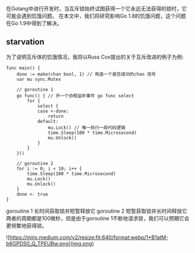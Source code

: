 在Golang中进行开发时，当互斥锁始终试图获得一个它永远无法获得的锁时，它可能会遇到饥饿问题。
在本文中，我们将研究影响Go 1.8的饥饿问题，这个问题在Go 1.9中得到了解决。

## starvation

为了说明互斥体的饥饿情况，我将以Russ Cox提出的关于互斥改进的例子为例:

```
func main() {
	done := make(chan bool, 1) // 构造一个是否成功的chan 信号
	var mu sync.Mutex

	// goroutine 1
	go func() { // 开一个协程监听事件 go func select
		for {
			select {
			case <-done:
				return
			default:
				mu.Lock() // 唯一执行一段代码逻辑
				time.Sleep(100 * time.Microsecond)
				mu.Unlock()
			}
		}
	}()

	// goroutine 2
	for i := 0; i < 10; i++ {
		time.Sleep(100 * time.Microsecond)
		mu.Lock()
		mu.Unlock()
	}
	done <- true
}
```

goroutine 1 长时间获取锁并短暂释放它
goroutine 2 短暂获取锁并长时间释放它
两者的周期都是100微秒，但是由于goroutine 1不断地请求锁，我们可以预期它会更频繁地获得锁。

![https://miro.medium.com/v2/resize:fit:640/format:webp/1*B1atM-b6GPDS0_Q_TPEUBw.png](img.png)